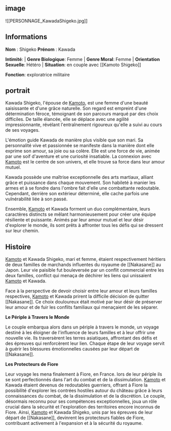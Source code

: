 ## image
![[PERSONNAGE_KawadaShigeko.jpg]]

## Informations
**Nom** : Shigeko
**Prénom** : Kawada

**Intimité**: 
| **Genre Biologique**: Femme
| **Genre Moral**: Femme
| **Orientation Sexuelle**: Hétéro
| **Situation**: en couple avec [[Kamoto Shigeko]]

**Fonction**: exploratrice militaire

## portrait
Kawada Shigeko, l'épouse de [Kamoto](Kamoto%20Shigeko.md), est une femme d'une beauté saisissante et d'une grâce naturelle. Son regard est empreint d'une détermination féroce, témoignant de son parcours marqué par des choix difficiles. De taille élancée, elle se déplace avec une agilité impressionnante, révélant l'entraînement rigoureux qu'elle a suivi au cours de ses voyages.

L'émotion guide Kawada de manière plus visible que son mari. Sa personnalité vive et passionnée se manifeste dans la manière dont elle exprime son amour, sa joie ou sa colère. Elle est une force de vie, animée par une soif d'aventure et une curiosité insatiable. La connexion avec [Kamoto](Kamoto%20Shigeko.md) est le centre de son univers, et elle trouve sa force dans leur amour mutuel.

Kawada possède une maîtrise exceptionnelle des arts martiaux, alliant grâce et puissance dans chaque mouvement. Son habileté à manier les armes et à se fondre dans l'ombre fait d'elle une combattante redoutable. Cependant, derrière son extérieur déterminé, elle cache parfois une vulnérabilité liée à son passé.

Ensemble, [Kamoto](Kamoto%20Shigeko.md) et Kawada forment un duo complémentaire, leurs caractères distincts se mêlant harmonieusement pour créer une équipe résiliente et puissante. Animés par leur amour mutuel et leur désir d'explorer le monde, ils sont prêts à affronter tous les défis qui se dressent sur leur chemin.

## Histoire
[Kamoto](Kamoto%20Shigeko.md) et Kawada Shigeko, mari et femme, étaient respectivement héritiers de deux familles de marchands influentes du royaume de [[Nakasane]] au Japon. Leur vie paisible fut bouleversée par un conflit commercial entre les deux familles, conflict qui menaça de déchirer les liens qui unissaient [Kamoto](Kamoto%20Shigeko.md) et Kawada.

Face à la perspective de devoir choisir entre leur amour et leurs familles respectives, [Kamoto](Kamoto%20Shigeko.md) et Kawada prirent la difficile décision de quitter [[Nakasane]]. Ce choix douloureux était motivé par leur désir de préserver leur amour et de fuir les conflits familiaux qui menaçaient de les séparer.

**Le Périple à Travers le Monde**

Le couple embarqua alors dans un périple à travers le monde, un voyage destiné à les éloigner de l'influence de leurs familles et à leur offrir une nouvelle vie. Ils traversèrent les terres asiatiques, affrontant des défis et des épreuves qui renforcèrent leur lien. Chaque étape de leur voyage servit à guérir les blessures émotionnelles causées par leur départ de [[Nakasane]].

**Les Protecteurs de Fiore**

Leur voyage les mena finalement à Fiore, en France. lors de leur périple ils se sont perfectionnés dans l'art du combat et de la dissimulation. [Kamoto](Kamoto%20Shigeko.md) et Kawada étaient devenus de redoutables guerriers, offrant à Fiore la possibilité d'explorer les contrées hostiles autour du château grâce à leurs connaissances du combat, de la dissimulation et de la discrétion. Le couple, désormais reconnu pour ses compétences exceptionnelles, joua un rôle crucial dans la sécurité et l'exploration des territoires encore inconnus de Fiore. Ainsi, [Kamoto](Kamoto%20Shigeko.md) et Kawada Shigeko, unis par les épreuves de leur départ de [[Nakasane]], devinrent les protecteurs fiables de Fiore, contribuant activement à l'expansion et à la sécurité du royaume.